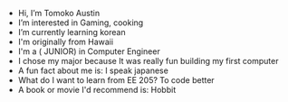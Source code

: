 - Hi, I’m Tomoko Austin
- I’m interested in Gaming, cooking
- I’m currently learning korean
- I'm originally from Hawaii
- I'm a ( JUNIOR) in Computer Engineer 
- I chose my major because It was really fun building my first computer
- A fun fact about me is:  I speak japanese
- What do I want to learn from EE 205?  To code better
- A book or movie I'd recommend is:  Hobbit
